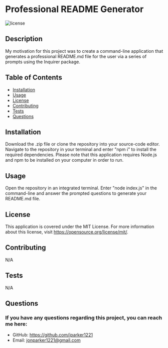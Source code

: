 # Professional README Generator

![license](https://img.shields.io/badge/license-MIT-green)

## Description

My motivation for this project was to create a command-line application that generates a professional README.md file for the user via a series of prompts using the Inquirer package.

## Table of Contents

- [Installation](#installation)
- [Usage](#usage)
- [License](#license)
- [Contributing](#contributing)
- [Tests](#tests)
- [Questions](#questions)

## Installation

Download the .zip file or clone the repository into your source-code editor. Navigate to the repository in your terminal and enter "npm i" to install the required dependencies. Please note that this application requires Node.js and npm to be installed on your computer in order to run. 

## Usage

Open the repository in an integrated terminal. Enter "node index.js" in the command-line and answer the prompted questions to generate your README.md file.

## License

This application is covered under the MIT License. For more information about this license, visit https://opensource.org/license/mit/.

## Contributing

N/A

## Tests

N/A

## Questions

### If you have any questions regarding this project, you can reach me here:

- GitHub: https://github.com/jparker1221
- Email: jonparker1221@gmail.com

